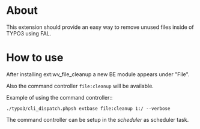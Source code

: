 # About

This extension should provide an easy way to remove unused files inside of TYPO3
using FAL.

# How to use

After installing ext:wv_file_cleanup a new BE module appears under "File". 

Also the command controller ``file:cleanup`` will be available.

Example of using the command controller::

    ./typo3/cli_dispatch.phpsh extbase file:cleanup 1:/ --verbose
    
The command controller can be setup in the _scheduler_ as scheduler task.
